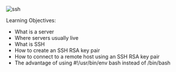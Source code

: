 
![ssh](https://github.com/Elizabeth-Akinyi-O/alx-system_engineering-devops/assets/145594149/ea8f35c9-964a-4015-9880-18c4473447c3)


Learning Objectives:

- What is a server
- Where servers usually live
- What is SSH
- How to create an SSH RSA key pair
- How to connect to a remote host using an SSH RSA key pair
- The advantage of using #!/usr/bin/env bash instead of /bin/bash
